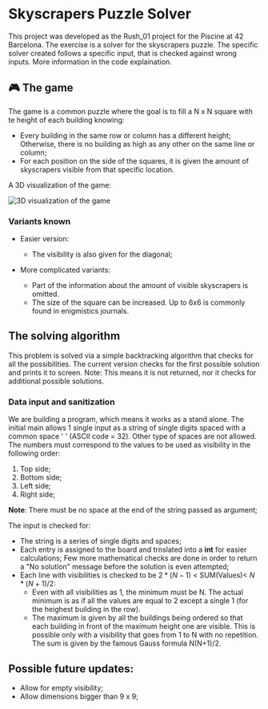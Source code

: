 # Skyscrapers Puzzle Solver
This project was developed as the Rush_01 project for the Piscine at 42 Barcelona. The exercise is a solver for the skyscrapers puzzle. The specific solver created follows a specific input, that is checked against wrong inputs. More information in the code explaination. 

## :video_game: The game

The game is a common puzzle where the goal is to fill a N x N square with te height of each building knowing:
* Every building in the same row or column has a different height; Otherwise, there is no building as high as any other on the same line or column; 
* For each position on the side of the squares, it is given the amount of skyscrapers visible from that specific location.

A 3D visualization of the game:

![3D visualization of the game](https://www.conceptispuzzles.com/picture/11/3846.jpg)

### Variants known

* Easier version:
  * The visibility is also given for the diagonal;

* More complicated variants:
  * Part of the information about the amount of visible skyscrapers is omitted.
  * The size of the square can be increased. Up to 6x6 is commonly found in enigmistics journals.

## The solving algorithm

This problem is solved via a simple backtracking algorithm that checks for all the possibilities. The current version checks for the first possible solution and prints it to screen. Note: This means it is not returned, nor it checks for additional possible solutions.

### Data input and sanitization

We are building a program, which means it works as a stand alone. The initial main allows 1 single input as a string of single digits spaced with a common space ' ' (ASCII code = 32). Other type of spaces are not allowed. The numbers must correspond to the values to be used as visibility in the following order:

1. Top side;
2. Bottom side;
3. Left side;
4. Right side;

**Note**: There must be no space at the end of the string passed as argument;

The input is checked for:

* The string is a series of single digits and spaces;
* Each entry is assigned to the board and trnslated into a **int** for easier calculations;
Few more mathematical checks are done in order to return a "No solution" message before the solution is even attempted;
* Each line with visibilities is checked to be $2*(N - 1)$ < SUM(Values)< $N*(N+1)/2$:
  * Even with all visibilities as 1, the minimum must be N. The actual minimum is as if all the values are equal to 2 except a single 1 (for the heighest building in the row).
  * The maximum is given by all the buildings being ordered so that each building in front of the maximum height one are visible. This is possible only with a visibility that goes from 1 to N with no repetition. The sum is given by the famous Gauss formula N(N+1)/2.

## Possible future updates:
* Allow for empty visibility;
* Allow dimensions bigger than 9 x 9;
